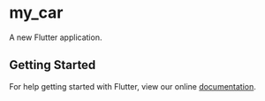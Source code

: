 # my_car

A new Flutter application.

## Getting Started

For help getting started with Flutter, view our online
[documentation](https://flutter.io/).
